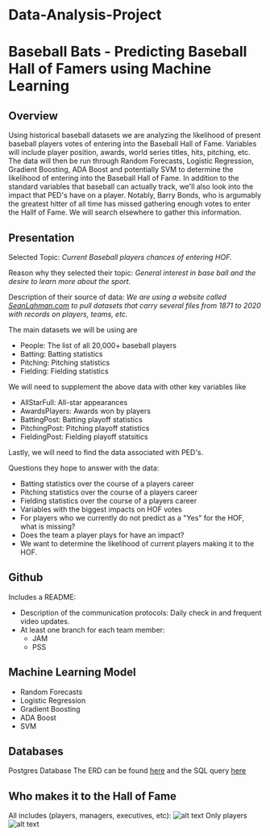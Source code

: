 # Data-Analysis-Project
# Baseball Bats - Predicting Baseball Hall of Famers using Machine Learning

## Overview
Using historical baseball datasets we are analyzing the likelihood of present baseball players votes of entering into the Baseball Hall of Fame. Variables will include player position, awards, world series titles, hits, pitching, etc. The data will then be run through Random Forecasts, Logistic Regression, Gradient Boosting, ADA Boost and potentially SVM to determine the likelihood of entering into the Baseball Hall of Fame. In addition to the standard variables that baseball can actually track, we'll also look into the impact that PED's have on a player. Notably, Barry Bonds, who is argumably the greatest hitter of all time has missed gathering enough votes to enter the Hallf of Fame. We will search elsewhere to gather this information.

## Presentation
Selected Topic: *Current Baseball players chances of entering HOF.*

Reason why they selected their topic: *General interest in base ball and the desire to learn more about the sport.*

Description of their source of data: *We are using a website called [SeanLahman.com](https://www.seanlahman.com/baseball-archive/statistics/) to pull datasets that carry several files from 1871 to 2020 with records on players, teams, etc.*

The main datasets we will be using are 
- People: The list of all 20,000+ baseball players
- Batting: Batting statistics
- Pitching: Pitching statistics
- Fielding: Fielding statistics

We will need to supplement the above data with other key variables like
- AllStarFull: All-star appearances
- AwardsPlayers: Awards won by players
- BattingPost: Batting playoff statistics
- PitchingPost: Pitching playoff statistics
- FieldingPost: Fielding playoff statsitics

Lastly, we will need to find the data associated with PED's.

Questions they hope to answer with the data: 
- Batting statistics over the course of a players career
- Pitching statistics over the course of a players career
- Fielding statistics over the course of a players career
- Variables with the biggest impacts on HOF votes
- For players who we currently do not predict as a "Yes" for the HOF, what is missing?
- Does the team a player plays for have an impact? 
- We want to determine the likelihood of current players making it to the HOF.

## Github
Includes a README: 
  - Description of the communication protocols: Daily check in and frequent video updates.
  - At least one branch for each team member: 
    - JAM
    - PSS   

## Machine Learning Model
- Random Forecasts
- Logistic Regression 
- Gradient Boosting 
- ADA Boost 
- SVM

## Databases
Postgres Database
The ERD can be found [here](https://app.quickdatabasediagrams.com/#/d/RO0Lcv) and the SQL query [here](https://github.com/maldonado91/Data-Analysis-Project/blob/JAM/Resources/QuickDBD-BasebaseDataBankERD.sql)

## Who makes it to the Hall of Fame
All includes (players, managers, executives, etc):
![alt text](http://url/to/img.png)
Only players
![alt text](http://url/to/img.png)

